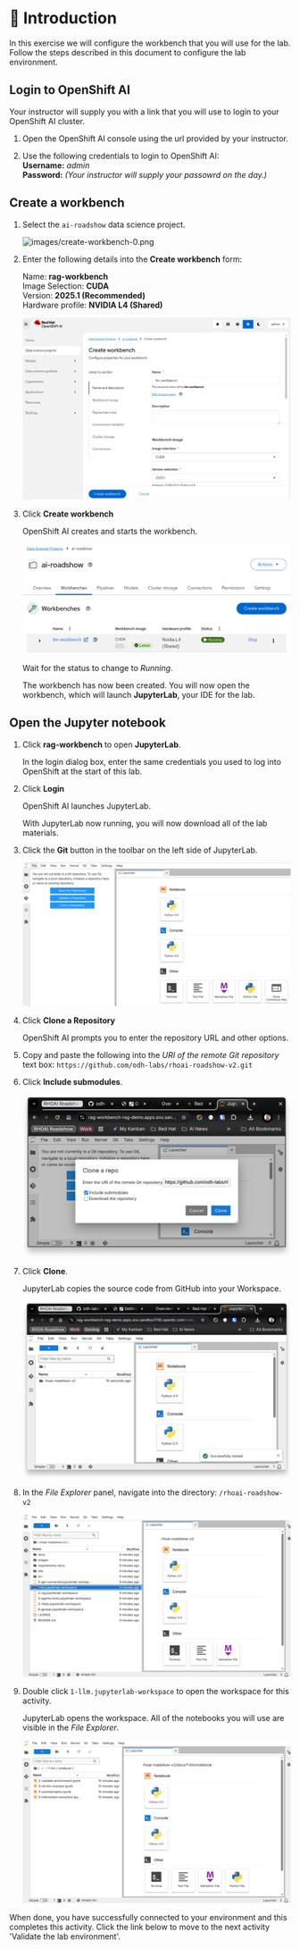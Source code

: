 # 💁 Introduction

In this exercise we will configure the workbench that you will use for the lab. Follow the steps described in this document to configure the lab environment.

## Login to OpenShift AI

Your instructor will supply you with a link that you will use to login to your OpenShift AI cluster.

1. Open the OpenShift AI console using the url provided by your instructor.

2. Use the following credentials to login to OpenShift AI:  
      **Username:** *admin*  
      **Password:** *(Your instructor will supply your passowrd on the day.)*

## Create a workbench

1. Select the `ai-roadshow` data science project.

    ![images/create-workbench-0.png](images/create-workbench.png)

2. Enter the following details into the **Create workbench** form:

    Name: **rag-workbench**  
    Image Selection: **CUDA**  
    Version: **2025.1 (Recommended)**  
    Hardware profile: **NVIDIA L4 (Shared)**  

    ![images/create-workbench-1.png](images/create-workbench-1.png)

3. Click **Create workbench**

    OpenShift AI creates and starts the workbench.

    ![images/create-workbench-2.png](images/create-workbench-2.png)

    Wait for the status to change to *Running*.  

    The workbench has now been created. You will now open the workbench, which will launch **JupyterLab**, your IDE for the lab.

## Open the Jupyter notebook

1. Click **rag-workbench** to open **JupyterLab**.

    In the login dialog box, enter the same credentials you used to log into OpenShift at the start of this lab.

2. Click **Login**

    OpenShift AI launches JupyterLab.  

    With JupyterLab now running, you will now download all of the lab materials.

3. Click the **Git** button in the toolbar on the left side of JupyterLab.  

    ![./images/jupyter-lab.png](images/jupyter-lab.png)

4. Click **Clone a Repository**

    OpenShift AI prompts you to enter the repository URL and other options.  

5. Copy and paste the following into the *URI of the remote Git repository* text box: `https://github.com/odh-labs/rhoai-roadshow-v2.git`

6. Click **Include submodules**.

    ![images/clone-git-repo-2.png](images/clone-git-repo-2.png) 

7. Click **Clone**.

    JupyterLab copies the source code from GitHub into your Workspace.

    ![images/clone-git-repo-3.png](images/clone-git-repo-3.png)

8. In the *File Explorer* panel, navigate into the directory: `/rhoai-roadshow-v2`  

    ![images/clone-git-repo-4.png](images/clone-git-repo-4.png)  

9. Double click `1-llm.jupyterlab-workspace` to open the workspace for this activity.

    JupyterLab opens the workspace. All of the notebooks you will use are visible in the *File Explorer*.  

    ![images/clone-git-repo-5.png](images/clone-git-repo-5.png)  

When done, you have successfully connected to your environment and this completes this activity. Click the link below to move to the next activity 'Validate the lab environment'.
